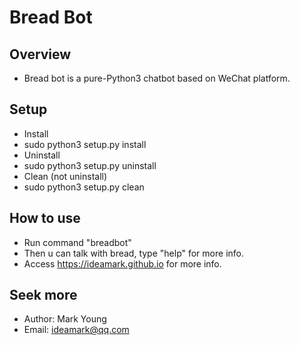 # Bread Bot

## Overview
* Bread bot is a pure-Python3 chatbot based on WeChat platform.

## Setup
* Install
 * sudo python3 setup.py install
* Uninstall
 * sudo python3 setup.py uninstall
* Clean (not uninstall)
 * sudo python3 setup.py clean

## How to use
* Run command "breadbot"
* Then u can talk with bread, type "help" for more info.
* Access https://ideamark.github.io for more info.

## Seek more
* Author: Mark Young
* Email: ideamark@qq.com
